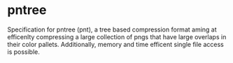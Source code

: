 # pntree
Specification for pntree (pnt), a tree based compression format aming at efficenlty compressing a large collection of pngs that have large overlaps in their color pallets. Additionally, memory and time efficent single file access is possible.
